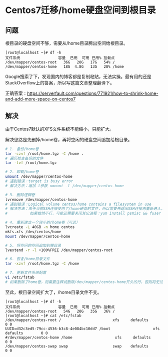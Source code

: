 # Centos7迁移/home硬盘空间到根目录

## 问题

根目录的硬盘空间不够，需要从/home目录腾出空间给根目录。

```
[root@localhost ~]# df -h
文件系统                 容量  已用  可用 已用% 挂载点
/dev/mapper/centos-root   36G   20G   17G   54% /
/dev/mapper/centos-home   18G  4.8G   13G   28% /home
```

Google搜索了下，发现国内的博客都是复制粘贴，无法实操。最有用的还是StackOverflow上的答案，所以写这篇文章整理翻译下。

正确答案：https://serverfault.com/questions/771921/how-to-shrink-home-and-add-more-space-on-centos7

## 解决

由于Centos7默认的XFS文件系统不能缩小，只能扩大。

解决思路是先删掉/home卷，再将空闲的硬盘空间追加给根目录。

```bash
# 1. 备份/home卷
tar -czvf /root/home.tgz -C /home .
# 遍历检查备份的文件
tar -tvf /root/home.tgz

# 2. 卸载/home卷
umount /dev/mapper/centos-home
# 遇到错误：target is busy error
# 解决方法：增加-l参数 umount -l /dev/mapper/centos-home

# 3. 删除逻辑卷
lvremove /dev/mapper/centos-home
# 遇到错误：Logical volume centos/home contains a filesystem in use
# 解决方法：由于当前SSH连接使用了/home硬盘的文件，所以需要先退出SSH连接再重新进入。
#          如果依然不行，可能还需要关闭其它进程：yum install psmisc && fuser -kuc /dev/centos/home

# 4. 重新建立一个较小的/home卷（可选）
lvcreate -L 40GB -n home centos
mkfs.xfs /dev/centos/home
mount /dev/mapper/centos-home

# 5. 将空闲的空间追加到根目录
lvextend -r -l +100%FREE /dev/mapper/centos-root

# 6. 恢复/home目录文件
tar -xzvf /root/home.tgz -C /home

# 7. 更新文件系统配置
vi /etc/fstab
# 如果删除了home卷，则需要注释或删除/dev/mapper/centos-home开头的行，否则将无法顺利开机
```

至此，根目录空间扩大了，/home目录文件不变。

```
[root@localhost ~]# df -h
文件系统                 容量  已用  可用 已用% 挂载点
/dev/mapper/centos-root   54G   20G   35G   36% /
[root@localhost ~]# cat /etc/fstab
/dev/mapper/centos-root /                       xfs     defaults        0 0
UUID=d32c3ed5-79cc-4536-b3c8-4e084bc10dd7 /boot                   xfs     defaults        0 0
#/dev/mapper/centos-home /home                   xfs     defaults        0 0
/dev/mapper/centos-swap swap                    swap    defaults        0 0
```


